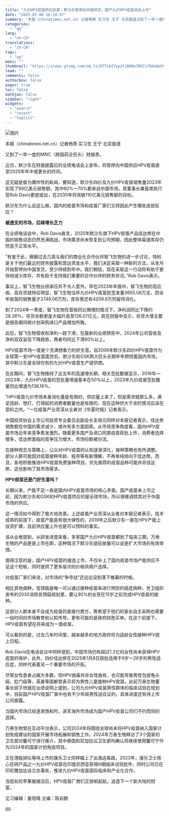 ```yaml
---
title: "九价HPV疫苗供应收紧：默沙东暂停向中国供货，国产九价HPV疫苗尚未上市"
date: "2025-02-08 16:24:47"
summary: "本报（chinatimes.net.cn）记者杨燕 实习生 王宁 北京报道又到了一年一度的MNC（跨..."
categories:
  - "qq"
lang:
  - "zh-CN"
translations:
  - "zh-CN"
tags:
  - "qq"
menu: ""
thumbnail: "https://inews.gtimg.com/om_ls/O7TceIYyp2tjN9No7RO7i78daQahVrXTnC417RC-LHviQAA_640360/0"
lead: ""
comments: false
authorbox: false
pager: true
toc: false
mathjax: false
sidebar: "right"
widgets:
  - "search"
  - "recent"
  - "taglist"
---
```


![图片](https://inews.gtimg.com/om_bt/OgRDxMXAOv85rgcJrDfuM8jxiCRAP_2gauTUtxLTmFMCkAA/641)

本报（chinatimes.net.cn）记者杨燕 实习生 王宁 北京报道

又到了一年一度的MNC（跨国药企巨头）财报季。

近日，默沙东在财报披露后的业绩电话会上宣布，将暂停向中国供应HPV疫苗直至2025年年中或更长的时间。

这无疑是极为爆炸性的新闻，要知道，默沙东四价及九价HPV疫苗销售量2023年实现了89亿美元销售额，其中60%—70%都来自中国市场，其董事长兼首席执行官Rob Davis更是提出，在2030年将突破110亿美元销售额的目标。

默沙东为什么会这么做，国内的疫苗市场和疫苗厂家们又将因此产生哪些连锁反应？

**被透支的市场，后续增长乏力**

在业绩电话会中，Rob Davis直言，2025年默沙东旗下HPV疫苗产品佳达修在中国的销售动态仍然充满挑战，市场需求尚未恢复到公司预期，因此整体渠道库存仍然高于正常水平。

“有鉴于此，根据过去几周与我们的商业化合作伙伴智飞生物的进一步讨论，特别是关于他们最近的财务披露和营运资金水平，我们决定采取一种新的方法，从本月开始暂停向中国发货，至少持续到年中。我们相信，现在采取这一行动将有助于更快地减少库存，并有助于支持我们重要的合作伙伴的财务状况。”Rob Davis表示。

事实上，智飞生物业绩承压并不令人意外。早在2023年年报中，智飞生物的高应收、高存货就特征明显，智飞生物当年九价HPV疫苗批签发量3655.08万支，而全年疫苗的销售量才2749.06万剂，库存里还有4209.6万剂留待消化。

到了2024年一季度，智飞生物在营收同比微增的情况下，净利润同比下降约28.26%，存货余额更是大幅升高至126.07亿元，其在财报中显示，存货大增主要是报告期间按计划采购进口产品增加所致。

此后，智飞生物营收和净利一路下滑，在最新的业绩预告中，2024年公司营收及净利双双呈现下降趋势，两者均同比下滑60%以上。

HPV疫苗市场一度是个充满想象力的好生意。自2006年默沙东四价HPV疫苗作为全球第一支HPV疫苗面世后，默沙东和GSK两大巨头长期牢牢把控着国内市场，其中默沙东是全球仅有的九价HPV疫苗生产提供商。

在此期间，智飞生物维持了近五年的高速增长期，相关签批数据显示，2018年—2023年，九价HPV疫苗的签批量增速基本在50%以上，2023年九价疫苗签批数量同比增速为136.16%。

“HPV疫苗九价市场本身消化量是有限的，供应量上来了，但是需求就那么多，满足适龄、想打、打得起的消费者数量也是有限的，现在这种供大于求的情况应该在意料之内。“一位疫苗产业资深从业者对《华夏时报》记者表示。

中国投资协会上市公司投资专业委员会副会长支培元同样对本报记者表示，佳达修销售额在中国的需求减少，或许有多方面因素。从市场竞争角度看，国内HPV疫苗市场近年来竞争愈发激烈。随着更多国产及进口同类疫苗获批上市，消费者选择增多，佳达修面临的竞争压力增大，市场份额被分流。

在接种观念与策略上，公众对HPV疫苗的认知逐渐深化，接种策略也有所调整。部分人群可能因对疫苗接种年龄、程序等有新理解，不再单纯倾向于佳达修。而且，各地积极推进HPV疫苗免费接种项目，优先推荐的疫苗品种可能并非佳达修，这也影响了其市场需求。

**HPV疫苗还是门好生意吗？**

长期以来，产能不足一直是国内HPV疫苗市场的核心矛盾。国产疫苗未上市之前，因为默沙东和GSK的HPV疫苗供应的是全球市场，所以很难调控其对于中国市场的供应。

这一情况如今得到了极大地改善。上述疫苗产业资深从业者对本报记者表示，技术成熟的前提下，疫苗产能是有很大弹性的，2019年之后默沙东一直在HPV产能上投资扩建，目前供应量上升也是可以预料的事实。

该从业者提到，从研发进度来看，多家国产九价HPV疫苗都到了临床三期，万泰生物的产品更是上市在即，这种情况下默沙东提前放量可以说是扩大市场的有效举措。

值得注意的是，国产HPV疫苗的接连上市，不仅补上了国内疫苗市场产能供应不足这个短板，同时提供了更多层次的价格供用户选择。

对疫苗厂家们来说，对市场的“争夺战”还远远没到落下帷幕的时候。

相比其他病种，宫颈癌是唯一可以通过接种疫苗来进行预防的癌症病种，世卫组织发布的2030消除宫颈癌规划里，要让90%的女孩在15岁之前完成HPV疫苗的接种。

这部分人群本身不会成为疫苗的直接付费方，寄希望于他们的家长自主采购也需要一段时间的市场教育和认知传导，更有可能的是政府财政买单。在这个前提下，HPV疫苗有望在将来成为一类疫苗。

可以看到的是，过去几年时间里，越来越多的地方政府将为适龄女性接种HPV提上日程。

Rob Davis在电话会议中同样提到，中国市场仍有超过1.2亿的女性尚未获得HPV疫苗的保护，此外，四价佳达修在2025年1月8日获批适用于9岁—26岁的男性适应症，同样代表着另一个重要市场的开拓。

尽管女性患者占据大多数，但HPV病毒并非女性独有，也可能导致男性包皮龟头癌、肛门癌等，英美等国都曾表示将为男性儿童接种HPV疫苗。此前万泰生物董事长邱子欣就在业绩说明上提到，公司九价HPV疫苗男性群体的临床试验在规划中，目前国产HPV疫苗厂家中也有不少布局男性适应证的，具体进度还有待上市公司披露。

当国内市场已经逐渐饱和时，进军海外市场成为国产HPV疫苗公司们不约而同的选择。

万泰生物曾在互动平台表示，公司2024年将围绕全球尚未将HPV疫苗纳入国家计划免疫建设的国家开展市场拓展和销售工作。2024年万泰生物拜访了3个国家的卫生部对馨可宁进行推介，其中泰国和尼加拉瓜卫生部均确认将继续使用馨可宁作为2024年的国家计划免疫项目。

正在港股排队等待上市的康乐卫士同样瞄上了出海这条路，2023年，康乐卫士核心在研产品之一九价HPV疫苗在印度尼西亚获得Ⅲ期临床试验批件，同时公司已在印尼雅加达设立办事处，推进九价HPV疫苗国际临床和产业化合作。

当低处的苹果被摘没后，HPV疫苗厂商们正扬帆起航，追逐下一个新大陆的财富。

见习编辑：姜雨晴 主编：陈岩鹏

[qq](https://new.qq.com/rain/a/20250208A05Q6Z00)
